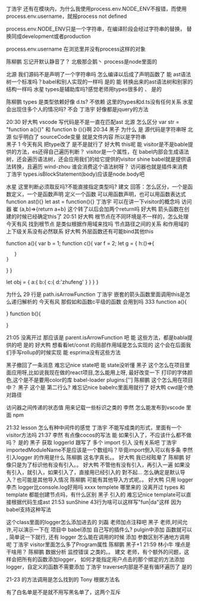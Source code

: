 丁浩宇
还有在模块内，为什么我使用process.env.NODE_ENV不报错，而使用process.env.username，就报process not defined 

process.env.NODE_ENV只是一个字符串，在编译阶段会经过字符串的替换，
替换同成development或者production

process.env.username
在浏览里并没有process这样的对象

陈柳鹏
忘记开默认静音了？ 
北极那企鹅丶
process是node里面的 



北源
我们源码不是声明了一个字符串吗 怎么编译以后成了声明函数了 
能
ast语法树一个标准吗？babel和别人实现的一样吗 
是的
能
转换出来的ast语法树和别家的结构一样吗 
水星
types是辅助库吗?感觉老师用types很多的 、
是的

陈柳鹏
types 是类型依赖好像 d.ts? 
不依赖
这里的types和d.ts没有任何关系
水星
会出现住多个人的情况吗? 
不会
丁浩宇
好像都是jquery的方法 


20:30
好大鸭
vscode 写代码是不是一直在匹配ast 
北源
怎么区分 var str = "function a(){}" 和 function b (){}啊 
20:34
黑子
为什么 是 源代码是字符串呀 
北源
似乎明白了  sourceCode变量 就是文件内容 所以是字符串  
黑子
1 
今天有风
把type改了 是不是就行了 
好大鸭
this呢 
能
visitor是不是bable提供的方法，es还得自己遍历判断？ 
visitor是一个属性，在 babel内部会生成语法树，还会遍历语法树，还会应用我们的给它提供的visitor
shine
babel就是提供语法转换，且遍历 
wind-zhou
谁会消费这个语法树呀？ 访问器也就是插件来消费
丁浩宇
types.isBlockStatement(body)应该是node.body吧 





水星
这里判断必须取反吗?不能直接指定类型吗? 
建文
回答：怎么区分，一个是函数定义，一个是函数声明 
定义一个函数
可以用函数声明，也可以用函数表达式
function ast(){}
let ast = function(){}
丁浩宇
可以在讲一下visitor的概念吗 
访问器
崔
(a,b)=>{return a+b}  这个转了以后会加两个return吗 
好大鸭
箭头函数在创建的时候已经确定this了 
20:51
好大鸭
根节点在不同环境是不一样的，怎么处理 
今天有风
找到根节点 是类似根据作用域来找吗
节点路径之间的关系
和作用域的上下级关系没有必然联系 
好大鸭
外层函数还有可能bind其他this 


function a(){ 
  var b = 1;
  function c(){
    var f = 2;
    let g = {
       h:()=>{

       }
    }
  }
}

let obj = {
  a:{
    b:{
      c:{
        d:'zhufeng'
      }
    }
  }
}


为什么 29 行是 path.isArrowFunction 
丁浩宇
嵌套的箭头函数里面调用this是怎么递归解析的 
今天有风
那假如和函数c平级的函数  会用到吗 
333
function a(){

}
function b(){

}

21:05
没离开过
那应该是 parent.isArrowFunction 吧 
能
这些方法，都是babla提供的吧 是的
好大鸭
想看看let/const 的局部作用域是怎么实现的 
这个会在后面我们手写rollup的时候实现
能
esprima没有这些方法 



黑子撤回了一条消息
难忘记nice
state吧 
能
state没听懂 
黑子
这个怎么在项目里面应用呀,比如说我现在做的react项目,怎么能用上呀, 最好改变一下 打印的字体颜色,这个是不是要用color的库 
babel-loader
plugins:['']
陈柳鹏
这个怎么用在项目中？ 
黑子
这个是 第二行么? 
难忘记nice
babelrc里面用就行了 
好大鸭
cwd是个绝对路径 


访问器之间传递的状态值 用来记载一些标识之类的 
李然
怎么能发布到vscode 里面 
npm




21:32
lesson
怎么有种中间件的感觉 
丁浩宇
不能写成类的形式，里面有一个visitor方法吗 
21:37
李然
有点像cocos的写法 
能
如果引入了，不应该什么都不做吗？ 是的
黑子
获取 loggerId 跟写了 多个 import 引入 没有关系吧 
丁浩宇
importedModuleName不是应该是一个数组吗？毕竟import倒入可以有多条 
李然
引入logger 的作用是什么 
陈柳鹏
这名字真长。。 
好大鸭
我已经眩晕了 
陈柳鹏
好像只是为了标识他有没有引入。。 
好大鸭
不管他有没有引入，再引入一遍 
如果没有引入，就引入，如果引入了，直接用已经引入的
對不起...
怎么确定是默认导入？也可能是其他导入情况 
陈柳鹏
可能有其他导入方式呢。。 
好大鸭
只用 logger 
李杰
logger比console.log好用吗 
xxxx
templete  哪里来的 
没离开过
types 和 template 都能创建节点吗，有什么区别 
黑子
引入的 
难忘记nice
template可以直接根据代码生成ast 
21:53
sunShine
43行为啥可以这样写"fun|da"这样 
因为babel支持这种写法



这个class里面的logger怎么添加进去的 
刘磊
老师加点注释吧 
黑子
老师,时间允许,可以演示一下在 项目中 babel添加 自己写的插件么? pulgin中添加 函数就可以 , 简单说一下就行, 还有 logger 怎么能在调用的时候 添加 参数区别不通地方调用呢 
丁浩宇
visitor里面怎么多了Program属性 
陈柳鹏
黑子+1 
21:59
林小牛
埋点是干啥用？ 
陈柳鹏
数据分析 监控错误 之类的。。 
建文
老师，有个额外的问题，这样会把所有的函数添加logger，
如何才能指定用户点击的那个绑定的方法添加logger，自定义的函数不需要添加 
丁浩宇
traverse内部是不是有循环遍历了 
是的

21-23 的方法调用是怎么找到的 
Tony
根据方法名 

有了白名单是不是就不用写黑名单了，这两个互斥 



